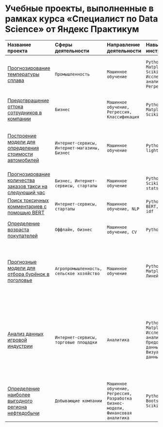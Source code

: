 # Учебные проекты, выполненные в рамках курса «‎Специалист по Data Science» от Яндекс Практикум

| Название проекта | Сферы деятельности | Направление деятельности | Навыки и инструменты | Задача проекта |
| :-------------------- | :--------------------- |:----------------------------|:----------------------------|:----------------------------|
| [Прогнозирование температуры сплава](https://github.com/alexandra-hoffmann-ds/ds-yandex-projects/tree/main/01.%20final_project) | ```Промышленность``` | ```Машинное обучение``` |```Python, Pandas, Matplotlib, Scikit-learn, Исследовательский анализ данных, Регрессия```| Разработка модели для прогноза температуры стали во время плавки |
| [Предотвращение оттока сотрудников в компании](https://github.com/alexandra-hoffmann-ds/ds-yandex-projects/tree/main/02.%20job_satisfaction) | ```Бизнес``` | ```Машинное обучение, Регрессия, Классификация``` |```Python, Pandas, Matplotlib, Scikit-learn```| Разработка системы по предотвращению увольнения сотрудников |
| [Построение модели для определения стоимости автомобилей](https://github.com/alexandra-hoffmann-ds/ds-yandex-projects/tree/main/03.%20cars) | ```Интернет-сервисы, Интернет-магазины, Бизнес``` | ```Машинное обучение``` |```Python, Pandas, lightgbm```| Разработка системы рекомендации стоимости автомобиля на основе его описания |
| [Прогнозирование количества заказов такси на следующий час](https://github.com/alexandra-hoffmann-ds/ds-yandex-projects/tree/main/04.%20taxi) | ```Бизнес, Интернет-сервисы, стартапы``` | ```Машинное обучение``` |```Python, Pandas, Scikit-learn, statsmodels```| Разработка системы предсказания объёма заказов |
| [Поиск токсичных комментариев с помощью BERT](https://github.com/alexandra-hoffmann-ds/ds-yandex-projects/tree/main/05.%20toxic_comments) | ```Интернет-сервисы, стартапы``` | ```Машинное обучение, NLP``` |```Python, Pandas, BERT, nltk, tf-idf```| Обучение модели классифицировать комментарии |
| [Определение возраста покупателей](https://github.com/alexandra-hoffmann-ds/ds-yandex-projects/tree/main/06.%20customer_age) | ```Оффлайн, бизнес``` | ```Машинное обучение, CV``` |```Python, Keras```| Определение возраста покупателя по его фотографии |
| [Прогнозные модели для отбора бурёнок в поголовье](https://github.com/alexandra-hoffmann-ds/ds-yandex-projects/tree/main/07.%20cows) | ```Агропромышленность, сельское хозяйство``` | ```Машинное обучение``` |```Python, Pandas, Matplotlib, Линейные модели```| Разработка системы предсказания пригодности буренок для отбора в поголовье на основе их характеристик |
| [Анализ данных игровой индустрии](https://github.com/alexandra-hoffmann-ds/ds-yandex-projects/tree/main/08.%20games) | ```Интернет-сервисы, торговые площадки``` | ```Аналитика``` |```Python, Pandas, Matplotlib, Исследовательский анализ данных, Предобработка данных, Визуализация данных```| Аналитика данных и выявление закономерностей, определяющих успешность игры, помощь бизнесу сделать ставку на потенциально популярный продукт и спланировать рекламные кампании |
| [Определение наиболее выгодного региона нефтедобычи](https://github.com/alexandra-hoffmann-ds/ds-yandex-projects/tree/main/09.%20oil) | ```Добывающие компании``` | ```Машинное обучение, Регрессия, Разработка бизнес-модели, Финансовая аналитика``` |```Python, Pandas, Bootstrap, Scikit-learn```| Выбор локации для новой скважины на основе данных геологической разведки |
